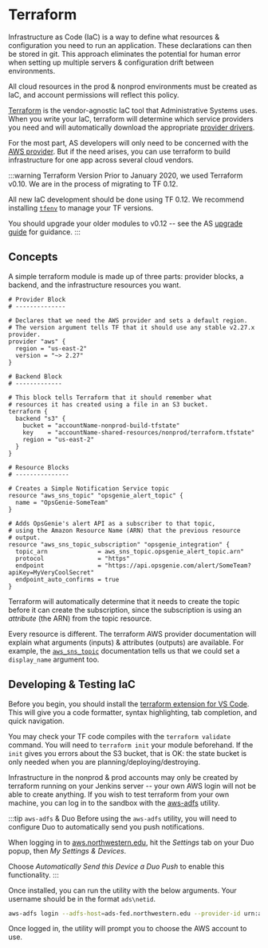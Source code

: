 # Terraform
Infrastructure as Code (IaC) is a way to define what resources & configuration you need to run an application. These declarations can then be stored in git. This approach eliminates the potential for human error when setting up multiple servers & configuration drift between environments.

All cloud resources in the prod & nonprod environments must be created as IaC, and account permissions will reflect this policy.

[Terraform](https://www.terraform.io/) is the vendor-agnostic IaC tool that Administrative Systems uses. When you write your IaC, terraform will determine which service providers you need and will automatically download the appropriate [provider drivers](https://www.terraform.io/docs/providers/index.html). 

For the most part, AS developers will only need to be concerned with the [AWS provider](https://www.terraform.io/docs/providers/aws/index.html). But if the need arises, you can use terraform to build infrastructure for one app across several cloud vendors.

:::warning Terraform Version
Prior to January 2020, we used Terraform v0.10. We are in the process of migrating to TF 0.12. 

All new IaC development should be done using TF 0.12. We recommend installing [`tfenv`](https://github.com/tfutils/tfenv) to manage your TF versions.

You should upgrade your older modules to v0.12 -- see the AS [upgrade guide](./tf-upgrading.md) for guidance.
:::

## Concepts
A simple terraform module is made up of three parts: provider blocks, a backend, and the infrastructure resources you want.

```hcl
# Provider Block
# --------------

# Declares that we need the AWS provider and sets a default region.
# The version argument tells TF that it should use any stable v2.27.x provider.
provider "aws" {
  region = "us-east-2"
  version = "~> 2.27"
}

# Backend Block
# -------------

# This block tells Terraform that it should remember what
# resources it has created using a file in an S3 bucket.
terraform {
  backend "s3" {
    bucket = "accountName-nonprod-build-tfstate"
    key    = "accountName-shared-resources/nonprod/terraform.tfstate"
    region = "us-east-2"
  }
}

# Resource Blocks
# ---------------

# Creates a Simple Notification Service topic
resource "aws_sns_topic" "opsgenie_alert_topic" {
  name = "OpsGenie-SomeTeam"
}

# Adds OpsGenie's alert API as a subscriber to that topic,
# using the Amazon Resource Name (ARN) that the previous resource
# output.
resource "aws_sns_topic_subscription" "opsgenie_integration" {
  topic_arn              = aws_sns_topic.opsgenie_alert_topic.arn"
  protocol               = "https"
  endpoint               = "https://api.opsgenie.com/alert/SomeTeam?apiKey=MyVeryCoolSecret"
  endpoint_auto_confirms = true
}
```

Terraform will automatically determine that it needs to create the topic before it can create the subscription, since the subscription is using an *attribute* (the ARN) from the topic resource.

Every resource is different. The terraform AWS provider documentation will explain what arguments (inputs) & attributes (outputs) are available. For example, the [`aws_sns_topic`](https://www.terraform.io/docs/providers/aws/r/sns_topic.html) documentation tells us that we could set a `display_name` argument too.

## Developing & Testing IaC
Before you begin, you should install the [terraform extension for VS Code](https://marketplace.visualstudio.com/items?itemName=mauve.terraform). This will give you a code formatter, syntax highlighting, tab completion, and quick navigation.

You may check your TF code compiles with the `terraform validate` command. You will need to `terraform init` your module beforehand. If the `init` gives you errors about the S3 bucket, that is OK: the state bucket is only needed when you are planning/deploying/destroying.

Infrastructure in the nonprod & prod accounts may only be created by terraform running on your Jenkins server -- your own AWS login will not be able to create anything. If you wish to test terraform from your own machine, you can log in to the sandbox with the [aws-adfs](https://github.com/venth/aws-adfs) utility.

:::tip `aws-adfs` & Duo
Before using the `aws-adfs` utility, you will need to configure Duo to automatically send you push notifications.

When logging in to [aws.northwestern.edu](https://aws.northwestern.edu), hit the *Settings* tab on your Duo popup, then *My Settings & Devices*.

Choose *Automatically Send this Device a Duo Push* to enable this functionality.
:::

Once installed, you can run the utility with the below arguments. Your username should be in the format `ads\netid`.

```sh
aws-adfs login --adfs-host=ads-fed.northwestern.edu --provider-id urn:amazon:webservices --region us-east-2
```

Once logged in, the utility will prompt you to choose the AWS account to use.